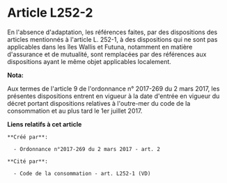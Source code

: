 # Article L252-2

En l'absence d'adaptation, les références faites, par des dispositions des articles mentionnés à l'article L. 252-1, à des
dispositions qui ne sont pas applicables dans les îles Wallis et Futuna, notamment en matière d'assurance et de mutualité,
sont remplacées par des références aux dispositions ayant le même objet applicables localement.

**Nota:**

Aux termes de l'article 9 de l'ordonnance n° 2017-269 du 2 mars 2017,   les présentes dispositions entrent en vigueur à la
date d'entrée en   vigueur du décret portant dispositions relatives à l'outre-mer du code   de la consommation et au plus
tard le 1er juillet 2017.

**Liens relatifs à cet article**

	**Créé par**:

	  - Ordonnance n°2017-269 du 2 mars 2017 - art. 2

	**Cité par**:

	  - Code de la consommation - art. L252-1 (VD)
